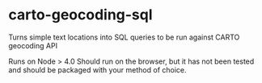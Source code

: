 # carto-geocoding-sql
Turns simple text locations into SQL queries to be run against CARTO geocoding API

Runs on Node > 4.0
Should run on the browser, but it has not been tested and should be packaged with your method of choice. 
